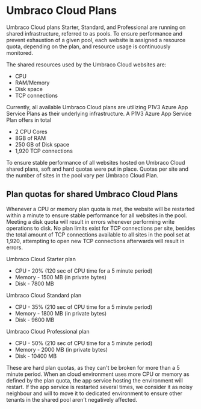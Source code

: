 # Umbraco Cloud Plans

Umbraco Cloud plans Starter, Standard, and Professional are running on shared infrastructure, referred to as pools. To ensure performance and prevent exhaustion of a given pool, each website is assigned a resource quota, depending on the plan, and resource usage is continuously monitored.

The shared resources used by the Umbraco Cloud websites are:

- CPU
- RAM/Memory
- Disk space
- TCP connections

Currently, all available Umbraco Cloud plans are utilizing P1V3 Azure App Service Plans as their underlying infrastructure. A P1V3 Azure App Service Plan offers in total

- 2 CPU Cores
- 8GB of RAM
- 250 GB of Disk space
- 1,920 TCP connections

To ensure stable performance of all websites hosted on Umbraco Cloud shared plans, soft and hard quotas were put in place. Quotas per site and the number of sites in the pool vary per Umbraco Cloud Plan.

## Plan quotas for shared Umbraco Cloud Plans

Whenever a CPU or memory plan quota is met, the website will be restarted within a minute to ensure stable performance for all websites in the pool. Meeting a disk quota will result in errors whenever performing write operations to disk. No plan limits exist for TCP connections per site, besides the total amount of TCP connections available to all sites in the pool set at 1,920, attempting to open new TCP connections afterwards will result in errors.

Umbraco Cloud Starter plan

- CPU - 20% (120 sec of CPU time for a 5 minute period)
- Memory - 1500 MB (in private bytes)
- Disk - 7800 MB

Umbraco Cloud Standard plan

- CPU - 35% (210 sec of CPU time for a 5 minute period)
- Memory - 1800 MB (in private bytes)
- Disk - 9600 MB

Umbraco Cloud Professional plan

- CPU - 50% (210 sec of CPU time for a 5 minute period)
- Memory - 2000 MB (in private bytes)
- Disk - 10400 MB

These are hard plan quotas, as they can't be broken for more than a 5 minute period. When an cloud environment uses more CPU or memory as defined by the plan quota, the app service hosting the environment will restart. If the app service is restarted several times, we consider it as noisy neighbour and will to move it to dedicated environment to ensure other tenants in the shared pool aren't negatively affected.

